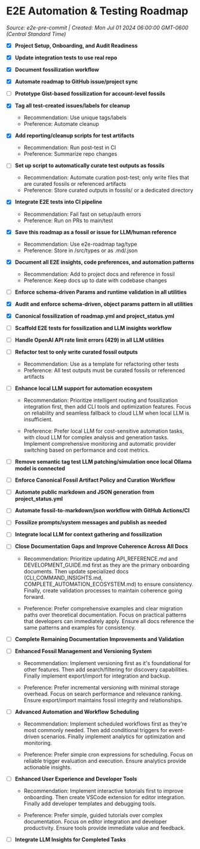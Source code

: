 # E2E Automation & Testing Roadmap
_Source: e2e-pre-commit | Created: Mon Jul 01 2024 06:00:00 GMT-0600 (Central Standard Time)_

- [x] **Project Setup, Onboarding, and Audit Readiness**

- [x] **Update integration tests to use real repo**

- [x] **Document fossilization workflow**

- [x] **Automate roadmap to GitHub issue/project sync**

- [ ] **Prototype Gist-based fossilization for account-level fossils**

- [x] **Tag all test-created issues/labels for cleanup**
  - Recommendation: Use unique tags/labels
  - Preference: Automate cleanup

- [x] **Add reporting/cleanup scripts for test artifacts**
  - Recommendation: Run post-test in CI
  - Preference: Summarize repo changes

- [ ] **Set up script to automatically curate test outputs as fossils**
  - Recommendation: Automate curation post-test; only write files that are curated fossils or referenced artifacts
  - Preference: Store curated outputs in fossils/ or a dedicated directory

- [x] **Integrate E2E tests into CI pipeline**
  - Recommendation: Fail fast on setup/auth errors
  - Preference: Run on PRs to main/test

- [x] **Save this roadmap as a fossil or issue for LLM/human reference**
  - Recommendation: Use e2e-roadmap tag/type
  - Preference: Store in /src/types or as .md/.json

- [x] **Document all E2E insights, code preferences, and automation patterns**
  - Recommendation: Add to project docs and reference in fossil
  - Preference: Keep docs up to date with codebase changes

- [ ] **Enforce schema-driven Params and runtime validation in all utilities**

- [x] **Audit and enforce schema-driven, object params pattern in all utilities**

- [x] **Canonical fossilization of roadmap.yml and project_status.yml**

- [ ] **Scaffold E2E tests for fossilization and LLM insights workflow**

- [ ] **Handle OpenAI API rate limit errors (429) in all LLM utilities**

- [ ] **Refactor test to only write curated fossil outputs**
  - Recommendation: Use as a template for refactoring other tests
  - Preference: All test outputs must be curated fossils or referenced artifacts

- [ ] **Enhance local LLM support for automation ecosystem**
  - Recommendation: Prioritize intelligent routing and fossilization integration first, then add CLI tools and optimization features. Focus on reliability and seamless fallback to cloud LLM when local LLM is insufficient.

  - Preference: Prefer local LLM for cost-sensitive automation tasks, with cloud LLM for complex analysis and generation tasks. Implement comprehensive monitoring and automatic provider switching based on performance and cost metrics.


- [ ] **Remove semantic tag test LLM patching/simulation once local Ollama model is connected**

- [ ] **Enforce Canonical Fossil Artifact Policy and Curation Workflow**

- [ ] **Automate public markdown and JSON generation from project_status.yml**

- [ ] **Automate fossil-to-markdown/json workflow with GitHub Actions/CI**

- [ ] **Fossilize prompts/system messages and publish as needed**

- [ ] **Integrate local LLM for context gathering and fossilization**

- [ ] **Close Documentation Gaps and Improve Coherence Across All Docs**
  - Recommendation: Prioritize updating API_REFERENCE.md and DEVELOPMENT_GUIDE.md first as they are the primary onboarding documents.
Then update specialized docs (CLI_COMMAND_INSIGHTS.md, COMPLETE_AUTOMATION_ECOSYSTEM.md) to ensure consistency.
Finally, create validation processes to maintain coherence going forward.

  - Preference: Prefer comprehensive examples and clear migration paths over theoretical documentation.
Focus on practical patterns that developers can immediately apply.
Ensure all docs reference the same patterns and examples for consistency.


- [ ] **Complete Remaining Documentation Improvements and Validation**

- [ ] **Enhanced Fossil Management and Versioning System**
  - Recommendation: Implement versioning first as it's foundational for other features.
Then add search/filtering for discovery capabilities.
Finally implement export/import for integration and backup.

  - Preference: Prefer incremental versioning with minimal storage overhead.
Focus on search performance and relevance ranking.
Ensure export/import maintains fossil integrity and relationships.


- [ ] **Advanced Automation and Workflow Scheduling**
  - Recommendation: Implement scheduled workflows first as they're most commonly needed.
Then add conditional triggers for event-driven scenarios.
Finally implement analytics for optimization and monitoring.

  - Preference: Prefer simple cron expressions for scheduling.
Focus on reliable trigger evaluation and execution.
Ensure analytics provide actionable insights.


- [ ] **Enhanced User Experience and Developer Tools**
  - Recommendation: Implement interactive tutorials first to improve onboarding.
Then create VSCode extension for editor integration.
Finally add developer templates and debugging tools.

  - Preference: Prefer simple, guided tutorials over complex documentation.
Focus on editor integration and developer productivity.
Ensure tools provide immediate value and feedback.


- [ ] **Integrate LLM Insights for Completed Tasks**